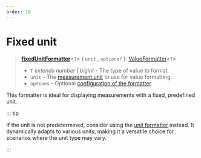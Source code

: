 ```yaml
---
order: 10
---
```


# Fixed unit <Badge type="info" text="@localizer/format-number" />

> **[fixedUnitFormatter](../../../api/_localizer/format-number/fixedUnitFormatter/index.md)**<`T`> ( `unit` , `options?` ): [ValueFormatter](../../index.md#valueformatter-t)<`T`>
>
> - `T` _extends number | bigint_ - The type of value to format.
> - `unit` - The [measurement unit](../../../api/_localizer/format-number/Unit/index.md) to use for value formatting.
> - `options` - Optional [configuration of the formatter](../options/index.md).

This formatter is ideal for displaying measurements with a fixed, predefined unit.

::: tip

If the unit is not predetermined, consider using the [unit formatter](unit.md) instead. It dynamically adapts to various units, making it a versatile choice for scenarios where the unit type may vary.

:::
